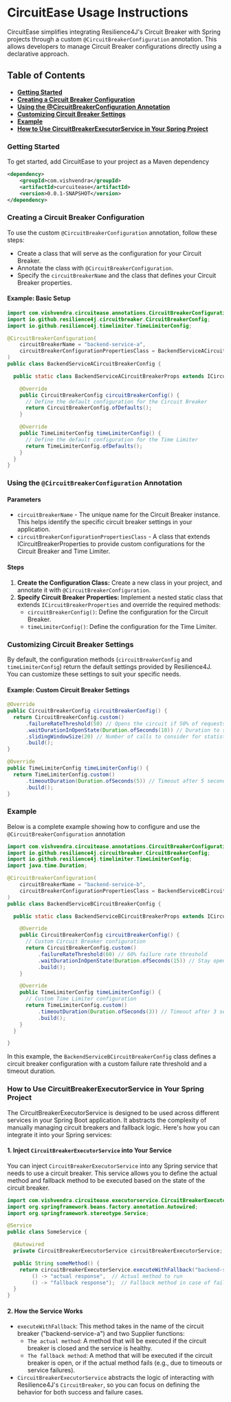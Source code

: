 # CircuitEase Usage Instructions
CircuitEase simplifies integrating Resilience4J's Circuit Breaker with Spring projects through a custom `@CircuitBreakerConfiguration` annotation. This allows developers to manage Circuit Breaker configurations directly using a declarative approach.

## Table of Contents
* **[Getting Started](#getting-started)**
* **[Creating a Circuit Breaker Configuration](#creating-a-circuit-breaker-configuration)**
* **[Using the @CircuitBreakerConfiguration Annotation](#using-the-circuitbreakerconfiguration-annotation)**
* **[Customizing Circuit Breaker Settings](#customizing-circuit-breaker-settings)**
* **[Example](#Example)**
* **[How to Use CircuitBreakerExecutorService in Your Spring Project](#how-to-use-circuitbreakerexecutorservice-in-your-spring-project)**



### Getting Started
To get started, add CircuitEase to your project as a Maven dependency

```xml 
<dependency>
    <groupId>com.vishvendra</groupId>
    <artifactId>curcuitease</artifactId>
    <version>0.0.1-SNAPSHOT</version>
</dependency>
```

### Creating a Circuit Breaker Configuration
To use the custom `@CircuitBreakerConfiguration` annotation, follow these steps:

* Create a class that will serve as the configuration for your Circuit Breaker.
* Annotate the class with `@CircuitBreakerConfiguration`.
* Specify the `circuitBreakerName` and the class that defines your Circuit Breaker properties.

#### Example: Basic Setup

```java
import com.vishvendra.circuitease.annotations.CircuitBreakerConfiguration;
import io.github.resilience4j.circuitbreaker.CircuitBreakerConfig;
import io.github.resilience4j.timelimiter.TimeLimiterConfig;

@CircuitBreakerConfiguration(
    circuitBreakerName = "backend-service-a",
    circuitBreakerConfigurationPropertiesClass = BackendServiceACircuitBreakerProps.class
)
public class BackendServiceACircuitBreakerConfig {

  public static class BackendServiceACircuitBreakerProps extends ICircuitBreakerProperties {

    @Override
    public CircuitBreakerConfig circuitBreakerConfig() {
      // Define the default configuration for the Circuit Breaker
      return CircuitBreakerConfig.ofDefaults();
    }

    @Override
    public TimeLimiterConfig timeLimiterConfig() {
      // Define the default configuration for the Time Limiter
      return TimeLimiterConfig.ofDefaults();
    }
  }
}
```
### Using the `@CircuitBreakerConfiguration` Annotation
#### Parameters
* `circuitBreakerName` - The unique name for the Circuit Breaker instance. This helps identify the specific circuit breaker settings in your application.
* `circuitBreakerConfigurationPropertiesClass` - A class that extends ICircuitBreakerProperties to provide custom configurations for the Circuit Breaker and Time Limiter.

#### Steps
1. **Create the Configuration Class:** Create a new class in your project, and annotate it with `@CircuitBreakerConfiguration`.
2. **Specify Circuit Breaker Properties:** Implement a nested static class that extends `ICircuitBreakerProperties` and override the required methods:
   + `circuitBreakerConfig()`: Define the configuration for the Circuit Breaker.
   + `timeLimiterConfig()`: Define the configuration for the Time Limiter.

### Customizing Circuit Breaker Settings
By default, the configuration methods (`circuitBreakerConfig` and `timeLimiterConfig`) return the default settings provided by Resilience4J. You can customize these settings to suit your specific needs.

#### Example: Custom Circuit Breaker Settings

```java
@Override
public CircuitBreakerConfig circuitBreakerConfig() {
  return CircuitBreakerConfig.custom()
      .failureRateThreshold(50) // Opens the circuit if 50% of requests fail
      .waitDurationInOpenState(Duration.ofSeconds(10)) // Duration to stay open before retrying
      .slidingWindowSize(20) // Number of calls to consider for statistics
      .build();
}

@Override
public TimeLimiterConfig timeLimiterConfig() {
  return TimeLimiterConfig.custom()
      .timeoutDuration(Duration.ofSeconds(5)) // Timeout after 5 seconds
      .build();
}
```

### Example
Below is a complete example showing how to configure and use the `@CircuitBreakerConfiguration` annotation

```java
import com.vishvendra.circuitease.annotations.CircuitBreakerConfiguration;
import io.github.resilience4j.circuitbreaker.CircuitBreakerConfig;
import io.github.resilience4j.timelimiter.TimeLimiterConfig;
import java.time.Duration;

@CircuitBreakerConfiguration(
    circuitBreakerName = "backend-service-b",
    circuitBreakerConfigurationPropertiesClass = BackendServiceBCircuitBreakerProps.class
)
public class BackendServiceBCircuitBreakerConfig {

  public static class BackendServiceBCircuitBreakerProps extends ICircuitBreakerProperties {

    @Override
    public CircuitBreakerConfig circuitBreakerConfig() {
      // Custom Circuit Breaker configuration
      return CircuitBreakerConfig.custom()
          .failureRateThreshold(60) // 60% failure rate threshold
          .waitDurationInOpenState(Duration.ofSeconds(15)) // Stay open for 15 seconds
          .build();
    }

    @Override
    public TimeLimiterConfig timeLimiterConfig() {
      // Custom Time Limiter configuration
      return TimeLimiterConfig.custom()
          .timeoutDuration(Duration.ofSeconds(3)) // Timeout after 3 seconds
          .build();
    }
  }

}
```

In this example, the `BackendServiceBCircuitBreakerConfig` class defines a circuit breaker configuration with a custom failure rate threshold and a timeout duration.

### How to Use CircuitBreakerExecutorService in Your Spring Project
The CircuitBreakerExecutorService is designed to be used across different services in your Spring Boot application. It abstracts the complexity of manually managing circuit breakers and fallback logic. Here's how you can integrate it into your Spring services:

#### 1. Inject `CircuitBreakerExecutorService` into Your Service
   You can inject `CircuitBreakerExecutorService` into any Spring service that needs to use a circuit breaker. This service allows you to define the actual method and fallback method to be executed based on the state of the circuit breaker.
   
```java
import com.vishvendra.circuitease.executorservice.CircuitBreakerExecutorService;
import org.springframework.beans.factory.annotation.Autowired;
import org.springframework.stereotype.Service;

@Service
public class SomeService {

  @Autowired
  private CircuitBreakerExecutorService circuitBreakerExecutorService;

  public String someMethod() {
    return circuitBreakerExecutorService.executeWithFallback("backend-service-a", 
        () -> "actual response",  // Actual method to run
        () -> "fallback response");  // Fallback method in case of failure
  }
}
```

#### 2. How the Service Works
   + `executeWithFallback`: This method takes in the name of the circuit breaker ("backend-service-a") and two Supplier functions:
     + `The actual method`: A method that will be executed if the circuit breaker is closed and the service is healthy. 
     + `The fallback method`: A method that will be executed if the circuit breaker is open, or if the actual method fails (e.g., due to timeouts or service failures).
   + `CircuitBreakerExecutorService` abstracts the logic of interacting with Resilience4J's `CircuitBreaker`, so you can focus on defining the behavior for both success and failure cases.